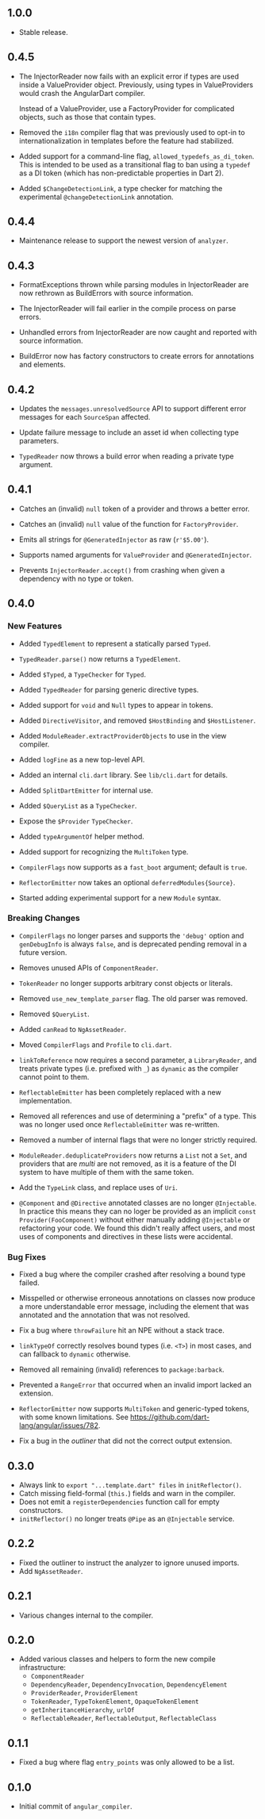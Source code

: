 ## 1.0.0

* Stable release.

## 0.4.5

*   The InjectorReader now fails with an explicit error if types are used inside
    a ValueProvider object. Previously, using types in ValueProviders would
    crash the AngularDart compiler.

    Instead of a ValueProvider, use a FactoryProvider for complicated objects,
    such as those that contain types.

*   Removed the `i18n` compiler flag that was previously used to opt-in to
    internationalization in templates before the feature had stabilized.

*   Added support for a command-line flag, `allowed_typedefs_as_di_token`. This
    is intended to be used as a transitional flag to ban using a `typedef` as a
    DI token (which has non-predictable properties in Dart 2).

*   Added `$ChangeDetectionLink`, a type checker for matching the experimental
    `@changeDetectionLink` annotation.

## 0.4.4

*   Maintenance release to support the newest version of `analyzer`.

## 0.4.3

*   FormatExceptions thrown while parsing modules in InjectorReader are now
    rethrown as BuildErrors with source information.

*   The InjectorReader will fail earlier in the compile process on parse errors.

*   Unhandled errors from InjectorReader are now caught and reported with source
    information.

*   BuildError now has factory constructors to create errors for annotations and
    elements.

## 0.4.2

*   Updates the `messages.unresolvedSource` API to support different error
    messages for each `SourceSpan` affected.

*   Update failure message to include an asset id when collecting type
    parameters.

*   `TypedReader` now throws a build error when reading a private type argument.

## 0.4.1

*   Catches an (invalid) `null` token of a provider and throws a better error.

*   Catches an (invalid) `null` value of the function for `FactoryProvider`.

*   Emits all strings for `@GeneratedInjector` as raw (`r'$5.00'`).

*   Supports named arguments for `ValueProvider` and `@GeneratedInjector`.

*   Prevents `InjectorReader.accept()` from crashing when given a dependency
    with no type or token.

## 0.4.0

### New Features

*   Added `TypedElement` to represent a statically parsed `Typed`.

*   `TypedReader.parse()` now returns a `TypedElement`.

*   Added `$Typed`, a `TypeChecker` for `Typed`.

*   Added `TypedReader` for parsing generic directive types.

*   Added support for `void` and `Null` types to appear in tokens.

*   Added `DirectiveVisitor`, and removed `$HostBinding` and `$HostListener`.

*   Added `ModuleReader.extractProviderObjects` to use in the view compiler.

*   Added `logFine` as a new top-level API.

*   Added an internal `cli.dart` library. See `lib/cli.dart` for details.

*   Added `SplitDartEmitter` for internal use.

*   Added `$QueryList` as a `TypeChecker`.

*   Expose the `$Provider` `TypeChecker`.

*   Added `typeArgumentOf` helper method.

*   Added support for recognizing the `MultiToken` type.

*   `CompilerFlags` now supports as a `fast_boot` argument; default is `true`.

*   `ReflectorEmitter` now takes an optional `deferredModules{Source}`.

*   Started adding experimental support for a new `Module` syntax.

### Breaking Changes

*   `CompilerFlags` no longer parses and supports the `'debug'` option and
    `genDebugInfo` is always `false`, and is deprecated pending removal in a
    future version.

*   Removes unused APIs of `ComponentReader`.

*   `TokenReader` no longer supports arbitrary const objects or literals.

*   Removed `use_new_template_parser` flag. The old parser was removed.

*   Removed `$QueryList`.

*   Added `canRead` to `NgAssetReader`.

*   Moved `CompilerFlags` and `Profile` to `cli.dart`.

*   `linkToReference` now requires a second parameter, a `LibraryReader`, and
    treats private types (i.e. prefixed with `_`) as `dynamic` as the compiler
    cannot point to them.

*   `ReflectableEmitter` has been completely replaced with a new implementation.

*   Removed all references and use of determining a "prefix" of a type. This was
    no longer used once `ReflectableEmitter` was re-written.

*   Removed a number of internal flags that were no longer strictly required.

*   `ModuleReader.deduplicateProviders` now returns a `List` not a `Set`, and
    providers that are _multi_ are not removed, as it is a feature of the DI
    system to have multiple of them with the same token.

*   Add the `TypeLink` class, and replace uses of `Uri`.

*   `@Component` and `@Directive` annotated classes are no longer `@Injectable`.
    In practice this means they can no loger be provided as an implicit `const
    Provider(FooComponent)` without either manually adding `@Injectable` or
    refactoring your code. We found this didn't really affect users, and most
    uses of components and directives in these lists were accidental.

### Bug Fixes

*   Fixed a bug where the compiler crashed after resolving a bound type failed.

*   Misspelled or otherwise erroneous annotations on classes now produce a more
    understandable error message, including the element that was annotated and
    the annotation that was not resolved.

*   Fix a bug where `throwFailure` hit an NPE without a stack trace.

*   `linkTypeOf` correctly resolves bound types (i.e. `<T>`) in most cases, and
    can fallback to `dynamic` otherwise.

*   Removed all remaining (invalid) references to `package:barback`.

*   Prevented a `RangeError` that occurred when an invalid import lacked an
    extension.

*   `ReflectorEmitter` now supports `MultiToken` and generic-typed tokens, with
    some known limitations. See https://github.com/dart-lang/angular/issues/782.

*   Fix a bug in the _outliner_ that did not the correct output extension.

## 0.3.0

*   Always link to `export "...template.dart" files` in `initReflector()`.
*   Catch missing field-formal (`this.`) fields and warn in the compiler.
*   Does not emit a `registerDependencies` function call for empty constructors.
*   `initReflector()` no longer treats `@Pipe` as an `@Injectable` service.

## 0.2.2

*   Fixed the outliner to instruct the analyzer to ignore unused imports.
*   Add `NgAssetReader`.

## 0.2.1

*   Various changes internal to the compiler.

## 0.2.0

*   Added various classes and helpers to form the new compile infrastructure:
    *   `ComponentReader`
    *   `DependencyReader`, `DependencyInvocation`, `DependencyElement`
    *   `ProviderReader`, `ProviderElement`
    *   `TokenReader`, `TypeTokenElement`, `OpaqueTokenElement`
    *   `getInheritanceHierarchy`, `urlOf`
    *   `ReflectableReader`, `ReflectableOutput`, `ReflectableClass`

## 0.1.1

*   Fixed a bug where flag `entry_points` was only allowed to be a list.

## 0.1.0

*   Initial commit of `angular_compiler`.
